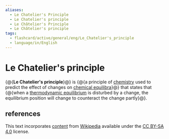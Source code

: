 ```yaml
---
aliases:
  - Le Chatelier's Principle
  - Le Chatelier's principle
  - Le Châtelier's Principle
  - Le Châtelier's principle
tags:
  - flashcard/active/general/eng/Le_Chatelier's_principle
  - language/in/English
---
```


# Le Chatelier's principle

{@{__Le Chatelier's principle__}@} is {@{a principle of [chemistry](chemistry.md) used to predict the effect of changes on [chemical equilibra](chemical%20equilibrium.md)}@} that states that {@{when a [thermodynamic equilibrium](thermodynamic%20equilibrium.md) is disturbed by a change, the equilibrium position will change to counteract the change partly}@}. <!--SR:!2025-07-09,4,270!2025-07-09,4,270!2025-07-09,4,270-->

## references

This text incorporates [content](https://en.wikipedia.org/wiki/Le_Chatelier's_principle) from [Wikipedia](Wikipedia.md) available under the [CC BY-SA 4.0](https://creativecommons.org/licenses/by-sa/4.0/) license.
